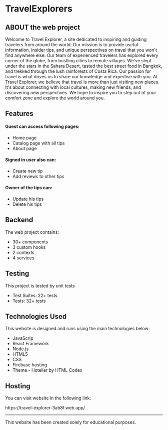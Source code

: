 <h1>TravelExplorers</h1>
<h2>ABOUT the web project</h2>
<p>Welcome to Travel Explorer, a site dedicated to inspiring and guiding travelers from around the world. Our mission is to provide useful information, insider tips, and unique perspectives on travel that you won't find anywhere else.
Our team of experienced travelers has explored every corner of the globe, from bustling cities to remote villages. We've slept under the stars in the Sahara Desert, tasted the best street food in Bangkok, and trekked through the lush rainforests of Costa Rica. Our passion for travel is what drives us to share our knowledge and expertise with you.
At Travel Explorer, we believe that travel is more than just visiting new places. It's about connecting with local cultures, making new friends, and discovering new perspectives. We hope to inspire you to step out of your comfort zone and explore the world around you.</p1>
<h2>Features</h2>
<h4>Guest can access following pages:</h4>
<ul>
<li>Home page</li>
<li>Catalog page with all tips</li>
<li>About page</li>
</ul>
<h4>Signed in user also can:</h4>
<ul>
<li>Create new tip</li>
<li>Add reviews to other tips</li>
</ul>
<h4>Owner of the tips can:</h4>
<ul>
<li>Update his tips</li>
<li>Delete his tips</li>
</ul>
<h2>Backend</h2>
<p1>The web project contains:</p1>
<ul>
<li>30+ components</li>
<li>3 custom hooks</li>
<li>2 contexts</li>
<li>4 services</li>
</ul>
<h2>Testing</h2>
<p>This project is tested by unit tests</p>
<ul>
<li>Test Suites: 22+ tests</li>
<li>Tests: 32+ tests</li>
</ul>
<h2>Technologies Used</h2>
<p>This website is designed and runs using the main technologies below:</p>
<ul>
<li>JavaScrip</li>
<li>React Framework</li>
<li>Node.js</li>
<li>HTML5</li>
<li>CSS</li>
<li>Firebase hosting</li>
<li>Theme - Hotelier by HTML Codex</li>
</ul>
<h2>Hosting</h2>
<p>You can visit website in the following link:</p>
https://travel-explorer-3ab8f.web.app/
<hr>
This website has been created solely for educational purposes.


